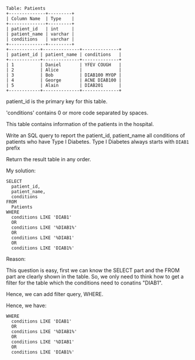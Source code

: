 ```
Table: Patients
+--------------+---------+
| Column Name  | Type    |
+--------------+---------+
| patient_id   | int     |
| patient_name | varchar |
| conditions   | varchar |
+--------------+---------+
+------------+--------------+--------------+
| patient_id | patient_name | conditions   |
+------------+--------------+--------------+
| 1          | Daniel       | YFEV COUGH   |
| 2          | Alice        |              |
| 3          | Bob          | DIAB100 MYOP |
| 4          | George       | ACNE DIAB100 |
| 5          | Alain        | DIAB201      |
+------------+--------------+--------------+
```
patient_id is the primary key for this table.

'conditions' contains 0 or more code separated by spaces. 

This table contains information of the patients in the hospital.

Write an SQL query to report the patient_id, patient_name all conditions of patients who have Type I Diabetes. Type I Diabetes always starts with ```DIAB1``` prefix

Return the result table in any order.

My solution:
```
SELECT
  patient_id,
  patient_name,
  conditions
FROM
  Patients
WHERE
  conditions LIKE 'DIAB1'
  OR
  conditions LIKE '%DIAB1%'
  OR
  conditions LIKE '%DIAB1'
  OR
  conditions LIKE 'DIAB1%'
```
Reason:

This question is easy, first we can know the SELECT part and the FROM part are clearly shown in the table.
So, we only need to think how to get a filter for the table which the conditions need to conatins "DIAB1".

Hence, we can add filter query, WHERE.

Hence, we have:
```
WHERE
  conditions LIKE 'DIAB1'
  OR
  conditions LIKE '%DIAB1%'
  OR
  conditions LIKE '%DIAB1'
  OR
  conditions LIKE 'DIAB1%'
```
